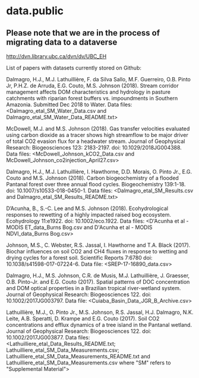 # data.public
## Please note that we are in the process of migrating data to a dataverse 
http://dvn.library.ubc.ca/dvn/dv/UBC_EH

List of papers with datasets currently stored on Github:

Dalmagro, H.J., M.J. Lathuillière, F. da Silva Sallo, M.F. Guerreiro, O.B. Pinto Jr, P.H.Z. de Arruda, E.G. Couto, M.S. Johnson (2018). Stream corridor management affects DOM characteristics and hydrology in pasture catchments with riparian forest buffers vs. impoundments in Southern Amazonia. Submitted Dec 2018 to Water. Data files: <Dalmagro_etal_SM_Water_Data.csv and Dalmagro_etal_SM_Water_Data_README.txt>

McDowell, M.J. and M.S. Johnson (2018). Gas transfer velocities evaluated using carbon dioxide as a tracer shows high streamflow to be major driver of total CO2 evasion flux for a headwater stream. Journal of Geophysical Research: Biogeosciences 123: 2183-2197. doi: 10.1029/2018JG004388. Data files: <McDowell_Johnson_kCO2_Data.csv and McDowell_Johnson_co2injection_April27.csv>

Dalmagro, H.J., M.J. Lathuillière, I. Hawthorne, D.D. Morais, O. Pinto Jr., E.G. Couto and M.S. Johnson (2018). Carbon biogeochemistry of a flooded Pantanal forest over three annual flood cycles. Biogeochemistry 139:1-18. doi: 10.1007/s10533-018-0450-1. Data files: <Dalmagro_etal_SM_Results.csv and Dalmagro_etal_SM_Results_README.txt>

D’Acunha, B., S.-C. Lee and M.S. Johnson (2018). Ecohydrological responses to rewetting of a highly impacted raised bog ecosystem. Ecohydrology 11:e1922. doi: 10.1002/eco.1922. Data files: <D'Acunha et al - MODIS ET_data_Burns Bog.csv and D'Acunha et al - MODIS NDVI_data_Burns Bog.csv>

Johnson, M.S., C. Webster, R.S. Jassal, I. Hawthorne and T.A. Black (2017). Biochar influences on soil CO2 and CH4 fluxes in response to wetting and drying cycles for a forest soil. Scientific Reports 7:6780 doi: 10.1038/s41598-017-07224-6. Data file: <SREP-17-16890_data.csv>

Dalmagro, H.J., M.S. Johnson, C.R. de Musis, M.J. Lathuillière, J. Graesser, O.B. Pinto-Jr. and E.G. Couto (2017). Spatial patterns of DOC concentration and DOM optical properties in a Brazilian tropical river-wetland system. Journal of Geophysical Research: Biogeosciences 122. doi: 10.1002/2017JG003797. Data file: <Cuiaba_Basin_Data_JGR_B_Archive.csv>

Lathuillière, M.J., O. Pinto Jr., M.S. Johnson, R.S. Jassal, H.J. Dalmagro, N.K. Leite, A.B. Speratti, D. Krampe and E.G. Couto (2017). Soil CO2 concentrations and efflux dynamics of a tree island in the Pantanal wetland. Journal of Geophysical Research: Biogeosciences 122. doi: 10.1002/2017JG003877. Data files: <Lathuilliere_etal_Data_Results_README.txt; Lathuilliere_etal_SM_Data_Measurements.csv; Lathuilliere_etal_SM_Data_Measurements_README.txt and Lathuilliere_etal_SM_Data_Measurements.csv where "SM" refers to "Supplemental Material">
